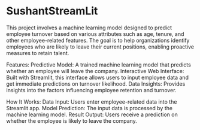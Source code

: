 # SushantStreamLit
This project involves a machine learning model designed to predict employee turnover based on various attributes such as age, tenure, and other employee-related features. The goal is to help organizations identify employees who are likely to leave their current positions, enabling proactive measures to retain talent.

Features:
Predictive Model: A trained machine learning model that predicts whether an employee will leave the company.
Interactive Web Interface: Built with Streamlit, this interface allows users to input employee data and get immediate predictions on turnover likelihood.
Data Insights: Provides insights into the factors influencing employee retention and turnover.

How It Works:
Data Input: Users enter employee-related data into the Streamlit app.
Model Prediction: The input data is processed by the machine learning model.
Result Output: Users receive a prediction on whether the employee is likely to leave the company.
